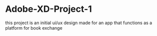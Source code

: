 # Adobe-XD-Project-1
this project is an initial ui/ux design made for an app that functions as a platform for book exchange
